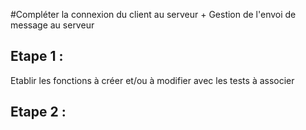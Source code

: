 #Compléter la connexion du client au serveur + Gestion de l'envoi de message au serveur

## Etape 1 :
Etablir les fonctions à créer et/ou à modifier avec les tests à associer

## Etape 2 :
